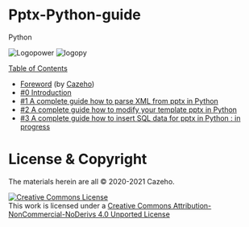 # Pptx-Python-guide
Python

![Logopower](https://user-images.githubusercontent.com/58745332/83287152-7328f900-a1e1-11ea-807a-0bff08a2bd84.jpg)
![logopy](https://user-images.githubusercontent.com/58745332/83287168-7b813400-a1e1-11ea-9091-fbf6cf715352.png)


<p><a href="/table.md#table-of-contents">Table of Contents</a></p>
<ul>
<li><a href="/%230%20Introduction.md#foreword">Foreword</a> (by <a href="https://twitter.com/---?" rel="nofollow">Cazeho</a>)</li>
<li><a href="/%230%20Introduction.md#0-introduction">#0 Introduction</a></li>
<li><a href="/%231%20A%20complete%20guide%20how%20to%20parse%20XML%20from%20pptx%20in%20Python.md">#1 A complete guide how to parse XML from pptx in Python</a></li>
<li><a href="/%232%20A%20complete%20guide%20how%20to%20modify%20%20your%20template%20pptx%20in%20Python.md">#2 A complete guide how to modify your template pptx in Python</a></li>
<li><a href="/%233%20A%20complete%20guide%20how%20to%20insert%20SQL%20data%20for%20pptx%20in%20Python.md">#3 A complete guide how to insert SQL data for pptx in Python : in progress</a></li>
</ul>

# License &amp; Copyright

The materials herein are all © 2020-2021 Cazeho.

<a href="http://creativecommons.org/licenses/by-nc-nd/4.0/" rel="nofollow"><img alt="Creative Commons License" src="https://camo.githubusercontent.com/777429797f9180579ed59a4f95d148a0c213dfa8/68747470733a2f2f692e6372656174697665636f6d6d6f6e732e6f72672f6c2f62792d6e632d6e642f342e302f38387833312e706e67" data-canonical-src="https://i.creativecommons.org/l/by-nc-nd/4.0/88x31.png" style="max-width:100%;"></a><br>This work is licensed under a <a href="http://creativecommons.org/licenses/by-nc-nd/4.0/" rel="nofollow">Creative Commons Attribution-NonCommercial-NoDerivs 4.0 Unported License</a>

